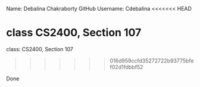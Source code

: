 Name: Debalina Chakraborty
GitHub Username: Cdebalina
<<<<<<< HEAD

class CS2400, Section 107
=======
class: CS2400, Section 107
>>>>>>> 016d959ccfd35272722b93775bfef02d1fdbbf52
>>>>>>> 

Done
